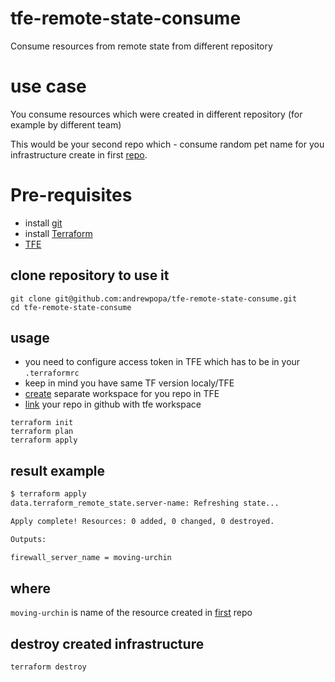 # tfe-remote-state-consume
Consume resources from remote state from different repository

# use case
You consume resources which were created in different repository (for example by different team)

This would be your second repo which - consume random pet name for you infrastructure create in first [repo](https://github.com/andrewpopa/tfe-remote-state).

# Pre-requisites

- install [git](https://git-scm.com/downloads)
- install [Terraform](https://learn.hashicorp.com/terraform/getting-started/install.html)
- [TFE](https://www.terraform.io/docs/enterprise/index.html)

## clone repository to use it
```
git clone git@github.com:andrewpopa/tfe-remote-state-consume.git
cd tfe-remote-state-consume
```

## usage

- you need to configure access token in TFE which has to be in your `.terraformrc`
- keep in mind you have same TF version localy/TFE
- [create](https://www.terraform.io/docs/enterprise/workspaces/index.html) separate workspace for you repo in TFE
- [link](https://www.terraform.io/docs/enterprise/vcs/index.html) your repo in github with tfe workspace 

```
terraform init
terraform plan
terraform apply
```

## result example
```bash
$ terraform apply
data.terraform_remote_state.server-name: Refreshing state...

Apply complete! Resources: 0 added, 0 changed, 0 destroyed.

Outputs:

firewall_server_name = moving-urchin
```

## where
`moving-urchin` is name of the resource created in [first](https://github.com/andrewpopa/tfe-remote-state) repo

## destroy created infrastructure
```
terraform destroy
```